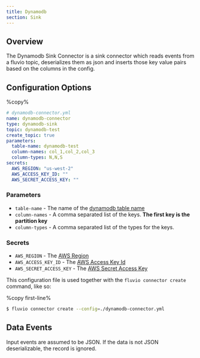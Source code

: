 ```yaml
---
title: Dynamodb
section: Sink
---
```


## Overview

The Dynamodb Sink Connector is a sink connector which reads events from a
fluvio topic, deserializes them as json and inserts those key value pairs based
on the columns in the config.

## Configuration Options

%copy%
```yaml
# dynamodb-connector.yml
name: dynamodb-connector
type: dynamodb-sink
topic: dynamodb-test
create_topic: true
parameters:
  table-name: dynamodb-test
  column-names: col_1,col_2,col_3
  column-types: N,N,S
secrets:
  AWS_REGION: "us-west-2"
  AWS_ACCESS_KEY_ID: ""
  AWS_SECRET_ACCESS_KEY: ""
```

### Parameters

* `table-name` - The name of the [dynamodb table name]
* `column-names` - A comma separated list of the keys. **The first key is the partition key**
* `column-types` - A comma separated list of the types for the keys.


### Secrets
* `AWS_REGION` - The [AWS Region]
* `AWS_ACCESS_KEY_ID` - The [AWS Access Key Id]
* `AWS_SECRET_ACCESS_KEY` - The [AWS Secret Access Key]

[AWS Secret Access Key]: https://docs.aws.amazon.com/general/latest/gr/aws-access-keys-best-practices.html
[AWS Access Key Id]: https://docs.aws.amazon.com/general/latest/gr/aws-access-keys-best-practices.html
[AWS Region]: https://aws.amazon.com/about-aws/global-infrastructure/regions_az/
[dynamodb table name]: https://docs.aws.amazon.com/AWSCloudFormation/latest/UserGuide/aws-resource-dynamodb-table.html

This configuration file is used together with the `fluvio connector create` command, like so:

%copy first-line%
```bash
$ fluvio connector create --config=./dynamodb-connector.yml
```

## Data Events

Input events are assumed to be JSON. If the data is not JSON deserializable,
the record is ignored.

